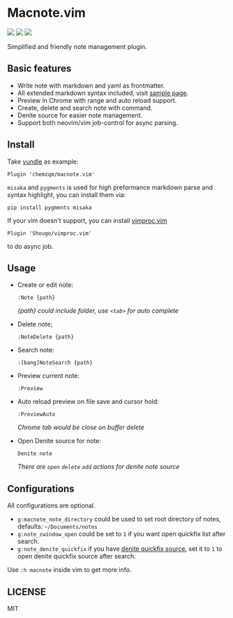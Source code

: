 # Macnote.vim

[![](http://img.shields.io/github/issues/neoclide/macnote.vim.svg)](https://github.com/neoclide/macnote.vim/issues)
[![](http://img.shields.io/badge/license-MIT-blue.svg)](LICENSE)
[![](https://img.shields.io/badge/doc-%3Ah%20macnote.txt-red.svg)](doc/macnote.txt)

Simplified and friendly note management plugin.

## Basic features

* Write note with markdown and yaml as frontmatter.
* All extended markdown syntax included, visit [sample page](https://chemzqm.me/sample).
* Preview in Chrome with range and auto reload support.
* Create, delete and search note with command.
* Denite source for easier note management.
* Support both neovim/vim job-control for async parsing.

## Install

Take [vundle](https://github.com/VundleVim/Vundle.vim) as example:

    Plugin 'chemzqm/macnote.vim'

`misaka` and `pygments` is used for high preformance markdown parse and syntax
highlight, you can install them via:

    pip install pygments misaka

If your vim doesn't support, you can install
[vimproc.vim](https://github.com/Shougo/vimproc.vim)

    Plugin 'Shougo/vimproc.vim'

to do async job.

## Usage

* Create or edit note:

      :Note {path}

  _{path} could include folder, use `<tab>` for auto complete_

* Delete note;

      :NoteDelete {path}

* Search note:

      :[bang]NoteSearch {path}

* Preview current note:

      :Preview

* Auto reload preview on file save and cursor hold:

      :PreviewAuto

  _Chrome tab would be close on buffer delete_

* Open Denite source for note:

      Denite note

  _There are `open` `delete` `add` actions for denite note source_

## Configurations

All configurations are optional.

* `g:macnote_note_directory` could be used to set root directory of notes,
  defaults: `~/Documents/notes`
* `g:note_cwindow_open` could be set to `1` if you want open quickfix list after
  search.
* `g:note_denite_quickfix` if you have [denite quickfix source](https://github.com/neoclide/denite-extra/blob/master/rplugin/python3/denite/source/quickfix.py),
  set it to `1` to open denite quickfix source after search.

Use `:h macnote` inside vim to get more info.

## LICENSE

MIT
